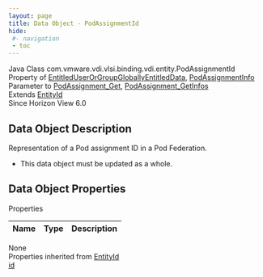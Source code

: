 ```yaml
---
layout: page
title: Data Object - PodAssignmentId
hide:
 #- navigation
 - toc
---
```


  
  
  



Java Class
    com.vmware.vdi.vlsi.binding.vdi.entity.PodAssignmentId  
Property of
     [EntitledUserOrGroupGloballyEntitledData](vdi.users.EntitledUserOrGroup.GloballyEntitledData.md#field_detail), [PodAssignmentInfo](vdi.federation.PodAssignment.PodAssignmentInfo.md#field_detail)  
Parameter to
     [PodAssignment_Get](vdi.federation.PodAssignment.md#get), [PodAssignment_GetInfos](vdi.federation.PodAssignment.md#getInfos)  
Extends
     [EntityId](vdi.EntityId.md)  
Since 
    Horizon View 6.0

## Data Object Description 

Representation of a Pod assignment ID in a Pod Federation. 

  * This data object must be updated as a whole.



## Data Object Properties

Properties

Name |  Type |  Description   
---|---|---  
None  
Properties inherited from [EntityId](vdi.EntityId.md)  
[id](vdi.EntityId.md#id)  
  
  
 
  
  


